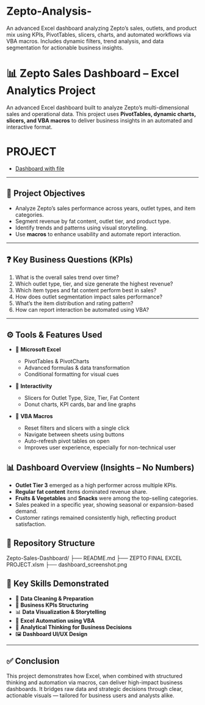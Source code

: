 # Zepto-Analysis-
An advanced Excel dashboard analyzing Zepto’s sales, outlets, and product mix using KPIs, PivotTables, slicers, charts, and automated workflows via VBA macros. Includes dynamic filters, trend analysis, and data segmentation for actionable business insights.


# 📊 Zepto Sales Dashboard – Excel Analytics Project

An advanced Excel dashboard built to analyze Zepto’s multi-dimensional sales and operational data. This project uses **PivotTables, dynamic charts, slicers, and VBA macros** to deliver business insights in an automated and interactive format.

# PROJECT
- <a href="https://github.com/ankit200124/Zepto-Analysis-/blob/main/ZEPTO%20FINAL%20EXCEL%20PROJECT.xlsm"> Dashboard with file</a>

---

## 🎯 Project Objectives

- Analyze Zepto’s sales performance across years, outlet types, and item categories.  
- Segment revenue by fat content, outlet tier, and product type.  
- Identify trends and patterns using visual storytelling.  
- Use **macros** to enhance usability and automate report interaction.

---

## ❓ Key Business Questions (KPIs)

1. What is the overall sales trend over time?  
2. Which outlet type, tier, and size generate the highest revenue?  
3. Which item types and fat content perform best in sales?  
4. How does outlet segmentation impact sales performance?  
5. What’s the item distribution and rating pattern?  
6. How can report interaction be automated using VBA?

---

## ⚙️ Tools & Features Used

- 📌 **Microsoft Excel**
  - PivotTables & PivotCharts  
  - Advanced formulas & data transformation  
  - Conditional formatting for visual cues

- 📍 **Interactivity**
  - Slicers for Outlet Type, Size, Tier, Fat Content  
  - Donut charts, KPI cards, bar and line graphs

- 🤖 **VBA Macros**
  - Reset filters and slicers with a single click  
  - Navigate between sheets using buttons  
  - Auto-refresh pivot tables on open  
  - Improves user experience, especially for non-technical user

## 📊 Dashboard Overview (Insights – No Numbers)

- **Outlet Tier 3** emerged as a high performer across multiple KPIs.  
- **Regular fat content** items dominated revenue share.  
- **Fruits & Vegetables** and **Snacks** were among the top-selling categories.  
- Sales peaked in a specific year, showing seasonal or expansion-based demand.  
- Customer ratings remained consistently high, reflecting product satisfaction.

## 📂 Repository Structure
Zepto-Sales-Dashboard/
├── README.md
├── ZEPTO FINAL EXCEL PROJECT.xlsm
├── dashboard_screenshot.png

## 📌 Key Skills Demonstrated

- 🧹 **Data Cleaning & Preparation**  
- 🎯 **Business KPIs Structuring**  
- 📊 **Data Visualization & Storytelling**  
- 🤖 **Excel Automation using VBA**  
- 🧠 **Analytical Thinking for Business Decisions**  
- 🖼️ **Dashboard UI/UX Design**

---

## ✅ Conclusion

This project demonstrates how Excel, when combined with structured thinking and automation via macros, can deliver high-impact business dashboards. It bridges raw data and strategic decisions through clear, actionable visuals — tailored for business users and analysts alike.




